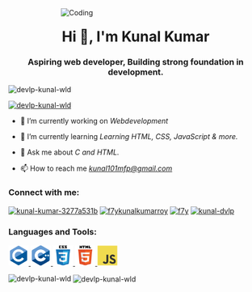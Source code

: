 
<img align="right" alt="Coding" width="400" src="https://i.pinimg.com/originals/ef/16/e4/ef16e4e68b0d3cb81e6bb8a8c3258d7e.gif">
<h1 align="center">Hi 👋, I'm Kunal Kumar</h1>
<h3 align="center">Aspiring web developer, Building strong foundation in development.</h3>



<p align="left"> <img src="https://komarev.com/ghpvc/?username=devlp-kunal-wld&label=Profile%20views&color=0e75b6&style=flat" alt="devlp-kunal-wld" /> </p>

<p align="left"> <a href="https://github.com/ryo-ma/github-profile-trophy"><img src="https://github-profile-trophy.vercel.app/?username=devlp-kunal-wld" alt="devlp-kunal-wld" /></a> </p>

- 🔭 I’m currently working on *Webdevelopment*

- 🌱 I’m currently learning *Learning HTML, CSS, JavaScript & more.*

- 💬 Ask me about *C and HTML.*

- 📫 How to reach me *kunal101mfp@gmail.com*

<h3 align="left">Connect with me:</h3>
<p align="left">
<a href="https://linkedin.com/in/kunal-kumar-3277a531b" target="blank"><img align="center" src="https://raw.githubusercontent.com/rahuldkjain/github-profile-readme-generator/master/src/images/icons/Social/linked-in-alt.svg" alt="kunal-kumar-3277a531b" height="30" width="40" /></a>
<a href="https://instagram.com/f7ykunalkumarroy" target="blank"><img align="center" src="https://raw.githubusercontent.com/rahuldkjain/github-profile-readme-generator/master/src/images/icons/Social/instagram.svg" alt="f7ykunalkumarroy" height="30" width="40" /></a>
<a href="https://www.youtube.com/c/f7y" target="blank"><img align="center" src="https://raw.githubusercontent.com/rahuldkjain/github-profile-readme-generator/master/src/images/icons/Social/youtube.svg" alt="f7y" height="30" width="40" /></a>
<a href="https://www.leetcode.com/kunal-dvlp" target="blank"><img align="center" src="https://raw.githubusercontent.com/rahuldkjain/github-profile-readme-generator/master/src/images/icons/Social/leet-code.svg" alt="kunal-dvlp" height="30" width="40" /></a>
</p>

<h3 align="left">Languages and Tools:</h3>
<p align="left"> <a href="https://www.cprogramming.com/" target="_blank" rel="noreferrer"> <img src="https://raw.githubusercontent.com/devicons/devicon/master/icons/c/c-original.svg" alt="c" width="40" height="40"/> </a> <a href="https://www.w3schools.com/cpp/" target="_blank" rel="noreferrer"> <img src="https://raw.githubusercontent.com/devicons/devicon/master/icons/cplusplus/cplusplus-original.svg" alt="cplusplus" width="40" height="40"/> </a> <a href="https://www.w3schools.com/css/" target="_blank" rel="noreferrer"> <img src="https://raw.githubusercontent.com/devicons/devicon/master/icons/css3/css3-original-wordmark.svg" alt="css3" width="40" height="40"/> </a> <a href="https://www.w3.org/html/" target="_blank" rel="noreferrer"> <img src="https://raw.githubusercontent.com/devicons/devicon/master/icons/html5/html5-original-wordmark.svg" alt="html5" width="40" height="40"/> </a> <a href="https://developer.mozilla.org/en-US/docs/Web/JavaScript" target="_blank" rel="noreferrer"> <img src="https://raw.githubusercontent.com/devicons/devicon/master/icons/javascript/javascript-original.svg" alt="javascript" width="40" height="40"/> </a> </p>

<p><img align="left" src="https://github-readme-stats.vercel.app/api/top-langs?username=devlp-kunal-wld&show_icons=true&locale=en&layout=compact" alt="devlp-kunal-wld" /></p>

<p>&nbsp;<img align="center" src="https://github-readme-stats.vercel.app/api?username=devlp-kunal-wld&show_icons=true&locale=en" alt="devlp-kunal-wld" /></p>
<!--
**Devlp-kunal-wld/Devlp-kunal-wld** is a ✨ _special_ ✨ repository because its `README.md` (this file) appears on your GitHub profile.

Here are some ideas to get you started:

- 🔭 I’m currently working on ...
- 🌱 I’m currently learning ...
- 👯 I’m looking to collaborate on ...
- 🤔 I’m looking for help with ...
- 💬 Ask me about ...
- 📫 How to reach me: ...
- 😄 Pronouns: ...
- ⚡ Fun fact: ...
-->
